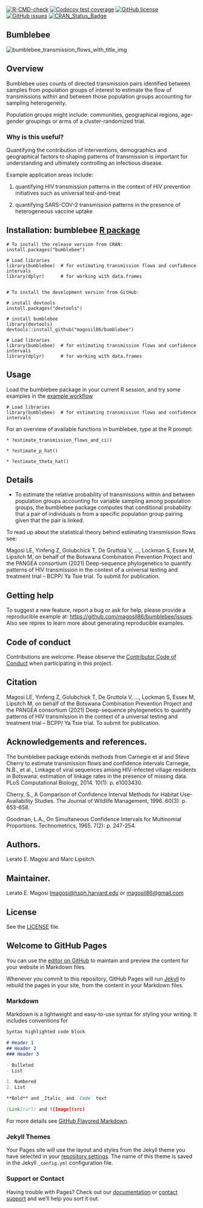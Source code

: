 <!-- badges: start -->
[![R-CMD-check](https://github.com/magosil86/bumblebee/workflows/R-CMD-check/badge.svg)](https://github.com/magosil86/bumblebee/actions)
[![Codecov test coverage](https://codecov.io/gh/magosil86/bumblebee/branch/master/graph/badge.svg)](https://codecov.io/gh/magosil86/bumblebee?branch=master)
[![GitHub license](https://img.shields.io/badge/license-MIT-blue.svg)](https://raw.githubusercontent.com/magosil86/bumblebee/master/LICENSE)
[![GitHub issues](https://img.shields.io/github/issues/magosil86/bumblebee.svg)](https://github.com/magosil86/bumblebee/issues)
[![CRAN_Status_Badge](http://www.r-pkg.org/badges/version/bumblebee)](https://cran.r-project.org/package=bumblebee)
<!-- [![CRAN_Logs_Rstudio](https://cranlogs.r-pkg.org/badges/grand-total/bumblebee)](http://cran.rstudio.com/web/packages/bumblebee/index.html) -->

<!-- badges: end -->

## Bumblebee
![bumblebee_transmission_flows_with_title_img](https://user-images.githubusercontent.com/8364031/116499664-b91b9080-a87a-11eb-82be-edc7468946cf.png)

## Overview

Bumblebee uses counts of directed transmission pairs identified between samples from population groups of interest to estimate the flow of transmissions within and between those population groups accounting for sampling heterogeneity.

Population groups might include: communities, geographical regions, age-gender groupings or arms of a cluster-randomized trial.

### Why is this useful?

Quantifying the contribution of interventions, demographics and geographical factors to shaping patterns of transmission is important for understanding and ultimately controlling an infectious disease.

Example application areas include: 

1. quantifying HIV transmission patterns in the context of HIV prevention initiatives such as universal test-and-treat 

2. quantifying SARS-COV-2 transmission patterns in the presence of heterogeneous vaccine uptake


## Installation: bumblebee [**R** package](https://github.com/magosil86/bumblebee)

```{r}
# To install the release version from CRAN:
install.packages("bumblebee")

# Load libraries
library(bumblebee)  # for estimating transmission flows and confidence intervals
library(dplyr)      # for working with data.frames


# To install the development version from GitHub:

# install devtools
install.packages("devtools")

# install bumblebee
library(devtools)
devtools::install_github("magosil86/bumblebee")

# Load libraries
library(bumblebee)  # for estimating transmission flows and confidence intervals
library(dplyr)      # for working with data.frames

```


## Usage

Load the bumblebee package in your current R session, and try some examples in the [example workflow]()

```
# Load libraries
library(bumblebee)  # for estimating transmission flows and confidence intervals

```

For an overview of available functions in bumblebee, type at the R prompt:

```
* ?estimate_transmission_flows_and_ci()

* ?estimate_p_hat()

* ?estimate_theta_hat()

```

## Details

* To estimate the relative probability of transmissions within and between population groups accounting for variable sampling among population groups, the bumblebee package computes that conditional probability that a pair of individuals is from a specific population group pairing given that the pair is linked.

To read up about the statistical theory behind estimating transmission flows see:

Magosi LE, Yinfeng Z, Golubchick T, De Gruttola V, ..., Lockman S, Essex M, Lipsitch M, 
on behalf of the Botswana Combination Prevention Project and the PANGEA consortium (2021) 
Deep-sequence phylogenetics to quantify patterns of HIV transmission in the context of a 
universal testing and treatment trial – BCPP/ Ya Tsie trial. To submit for publication.


## Getting help

To suggest a new feature, report a bug or ask for help, please provide a reproducible example at: https://github.com/magosil86/bumblebee/issues. Also see reprex to learn more about generating reproducible examples.


## Code of conduct
Contributions are welcome. Please observe the [Contributor Code of Conduct](https://github.com/magosil86/getmstatistic/blob/master/CONDUCT.md) when participating in this project.

## Citation
Magosi LE, Yinfeng Z, Golubchick T, De Gruttola V, ..., Lockman S, Essex M, Lipsitch M, on behalf of the Botswana Combination Prevention Project and the PANGEA consortium (2021) Deep-sequence phylogenetics to quantify patterns of HIV transmission in the context of a universal testing and treatment trial – BCPP/ Ya Tsie trial. To submit for publication.

## Acknowledgements and references.
The bumblebee package extends methods from Carnegie et al and Steve Cherry to estimate transmission flows and confidence intervals
Carnegie, N.B., et al., Linkage of viral sequences among HIV-infected village residents in Botswana: estimation of linkage rates in the presence of missing data. PLoS Computational Biology, 2014. 10(1): p. e1003430.

Cherry, S., A Comparison of Confidence Interval Methods for Habitat Use-Availability Studies. The Journal of Wildlife Management, 1996. 60(3): p. 653-658.

Goodman, L.A., On Simultaneous Confidence Intervals for Multinomial Proportions. Technometrics, 1965. 7(2): p. 247-254.

## Authors.
Lerato E. Magosi and Marc Lipsitch.

## Maintainer.
Lerato E. Magosi lmagosi@hsph.harvard.edu or magosil86@gmail.com

## License

See the [LICENSE](https://github.com/magosil86/getmstatistic/blob/master/LICENSE) file.


## Welcome to GitHub Pages

You can use the [editor on GitHub](https://github.com/magosil86/bumblebee/edit/gh-pages/index.md) to maintain and preview the content for your website in Markdown files.

Whenever you commit to this repository, GitHub Pages will run [Jekyll](https://jekyllrb.com/) to rebuild the pages in your site, from the content in your Markdown files.

### Markdown

Markdown is a lightweight and easy-to-use syntax for styling your writing. It includes conventions for

```markdown
Syntax highlighted code block

# Header 1
## Header 2
### Header 3

- Bulleted
- List

1. Numbered
2. List

**Bold** and _Italic_ and `Code` text

[Link](url) and ![Image](src)
```

For more details see [GitHub Flavored Markdown](https://guides.github.com/features/mastering-markdown/).

### Jekyll Themes

Your Pages site will use the layout and styles from the Jekyll theme you have selected in your [repository settings](https://github.com/magosil86/bumblebee/settings/pages). The name of this theme is saved in the Jekyll `_config.yml` configuration file.

### Support or Contact

Having trouble with Pages? Check out our [documentation](https://docs.github.com/categories/github-pages-basics/) or [contact support](https://support.github.com/contact) and we’ll help you sort it out.
